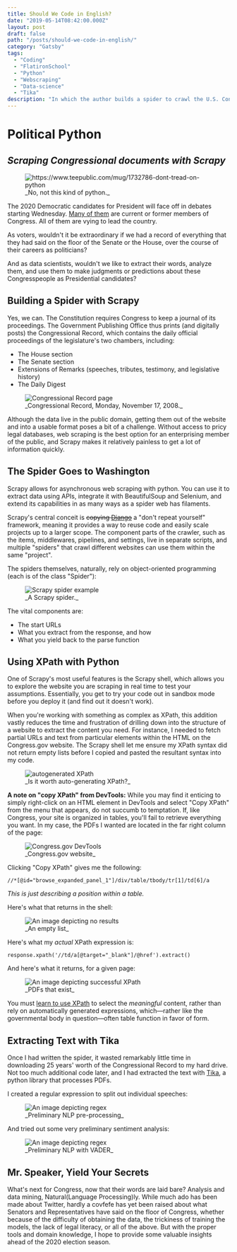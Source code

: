 ```yaml
---
title: Should We Code in English?
date: "2019-05-14T08:42:00.000Z"
layout: post
draft: false
path: "/posts/should-we-code-in-english/"
category: "Gatsby"
tags:
  - "Coding"
  - "FlatironSchool"
  - "Python"
  - "Webscraping"
  - "Data-science"
  - "Tika"
description: "In which the author builds a spider to crawl the U.S. Congressional Record"
---
```

# Political Python
## _Scraping Congressional documents with Scrapy_

<figure style="width: 400px">
	<img src="./python.png/" alt="https://www.teepublic.com/mug/1732786-dont-tread-on-python">
	<figcaption>_No, not this kind of python._</figcaption>
</figure>

The 2020 Democratic candidates for President will face off in debates starting Wednesday. [Many of them](https://www.washingtonpost.com/politics/2019/05/17/which-candidates-have-made-democratic-debate-stage/?utm_term=.a739a1f8a25a) are current or former members of Congress. All of them are vying to lead the country.

As voters, wouldn't it be extraordinary if we had a record of everything that they had said on the floor of the Senate or the House, over the course of their careers as politicians?  

And as data scientists, wouldn't we like to extract their words, analyze them, and use them to make judgments or predictions about these Congresspeople as Presidential candidates?

## Building a Spider with Scrapy

Yes, we can. The Constitution requires Congress to keep a journal of its proceedings. The Government Publishing Office thus prints (and digitally posts) the Congressional Record, which contains the daily official proceedings of the legislature's two chambers, including:
+ The House section
+ The Senate section
+ Extensions of Remarks (speeches, tributes, testimony, and legislative history)
+ The Daily Digest

<figure style="width: 400px">
	<img src="./CR1.png/" alt="Congressional Record page">
	<figcaption>_Congressional Record, Monday, November 17, 2008._</figcaption>
</figure>

Although the data live in the public domain, getting them out of the website and into a usable format poses a bit of a challenge. Without access to pricy legal databases, web scraping is the best option for an enterprising member of the public, and Scrapy makes it relatively painless to get a lot of information quickly.

## The Spider Goes to Washington

 Scrapy allows for asynchronous web scraping with python. You can use it to extract data using APIs, integrate it with BeautifulSoup and Selenium, and extend its capabilities in as many ways as a spider web has filaments.

 Scrapy's central conceit is ~~copying [Django](https://www.djangoproject.com/)~~ a "don't repeat yourself" framework, meaning it provides a way to reuse code and easily scale projects up to a larger scope. The component parts of the crawler, such as the items, middlewares, pipelines, and settings, live in separate scripts, and multiple "spiders" that crawl different websites can use them within the same "project".

 The spiders themselves, naturally, rely on object-oriented programming (each is of the class "Spider"):

 <figure style="width: 400px">
 	<img src="./spider.png/" alt="Scrapy spider example">
 	<figcaption>_A Scrapy spider._</figcaption>
 </figure>

 The vital components are:
 + The start URLs
 + What you extract from the response, and how
 + What you yield back to the parse function

## Using XPath with Python

One of Scrapy's most useful features is the Scrapy shell, which allows you to explore the website you are scraping in real time to test your assumptions. Essentially, you get to try your code out in sandbox mode before you deploy it (and find out it doesn't work).

When you're working with something as complex as XPath, this addition vastly reduces the time and frustration of drilling down into the structure of a website to extract the content you need. For instance, I needed to fetch partial URLs and text from particular elements within the HTML on the Congress.gov website. The Scrapy shell let me ensure my XPath syntax did not return empty lists before I copied and pasted the resultant syntax into my code.

<figure style="width: 400px">
	<img src="./auto_x.png" alt="autogenerated XPath">
	<figcaption>_Is it worth auto-generating XPath?_</figcaption>
</figure>


**A note on "copy XPath" from DevTools:** While you may find it enticing to simply right-click on an HTML element in DevTools and select "Copy XPath" from the menu that appears, do not succumb to temptation. If, like Congress, your site is organized in tables, you'll fail to retrieve everything you want. In my case, the PDFs I wanted are located in the far right column of the page:

<figure style="width: 400px">
	<img src="./Congressgov.png" alt="Congress.gov DevTools">
	<figcaption>_Congress.gov website_</figcaption>
</figure>

Clicking "Copy XPath" gives me the following:
```
//*[@id="browse_expanded_panel_1"]/div/table/tbody/tr[1]/td[6]/a
```
_This is just describing a position within a table._

Here's what that returns in the shell:

<figure style="width: 400px">
	<img src="./bad_x.png" alt="An image depicting no results">
	<figcaption>_An empty list_</figcaption>
</figure>

Here's what my _actual_ XPath expression is:

```
response.xpath('//td/a[@target="_blank"]/@href').extract()
```
And here's what it returns, for a given page:

<figure style="width: 400px">
	<img src="./good_x.png" alt="An image depicting successful XPath">
	<figcaption>_PDFs that exist_</figcaption>
</figure>

You must [learn to use XPath](https://www.guru99.com/xpath-selenium.html) to select the _meaningful_ content, rather than rely on automatically generated expressions, which––rather like the governmental body in question––often table function in favor of form.

## Extracting Text with Tika

Once I had written the spider, it wasted remarkably little time in downloading 25 years' worth of the Congressional Record to my hard drive. Not too much additional code later, and I had extracted the text with [Tika](https://github.com/chrismattmann/tika-python), a python library that processes PDFs.

I created a regular expression to split out individual speeches:

<figure style="width: 400px">
	<img src="./NLP.png" alt="An image depicting regex">
	<figcaption>_Preliminary NLP pre-processing_</figcaption>
</figure>

And tried out some very preliminary sentiment analysis:

<figure style="width: 400px">
	<img src="./NLP2.png" alt="An image depicting regex">
	<figcaption>_Preliminary NLP with VADER_</figcaption>
</figure>

## Mr. Speaker, Yield Your Secrets

What's next for Congress, now that their words are laid bare? Analysis and data mining, Natural(Language Processing)ly. While much ado has been made about Twitter, hardly a covfefe has yet been raised about what Senators and Representatives have said on the floor of Congress, whether because of the difficulty of obtaining the data, the trickiness of training the models, the lack of legal literacy, or all of the above. But with the proper tools and domain knowledge, I hope to provide some valuable insights ahead of the 2020 election season.
